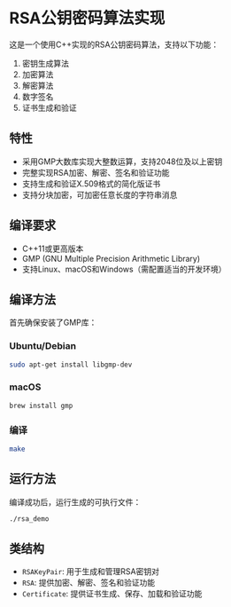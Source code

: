 # RSA公钥密码算法实现

这是一个使用C++实现的RSA公钥密码算法，支持以下功能：

1. 密钥生成算法
2. 加密算法
3. 解密算法
4. 数字签名
5. 证书生成和验证

## 特性

- 采用GMP大数库实现大整数运算，支持2048位及以上密钥
- 完整实现RSA加密、解密、签名和验证功能
- 支持生成和验证X.509格式的简化版证书
- 支持分块加密，可加密任意长度的字符串消息

## 编译要求

- C++11或更高版本
- GMP (GNU Multiple Precision Arithmetic Library)
- 支持Linux、macOS和Windows（需配置适当的开发环境）

## 编译方法

首先确保安装了GMP库：

### Ubuntu/Debian
```bash
sudo apt-get install libgmp-dev
```

### macOS
```bash
brew install gmp
```

### 编译
```bash
make
```

## 运行方法

编译成功后，运行生成的可执行文件：

```bash
./rsa_demo
```

## 类结构

- `RSAKeyPair`: 用于生成和管理RSA密钥对
- `RSA`: 提供加密、解密、签名和验证功能
- `Certificate`: 提供证书生成、保存、加载和验证功能 